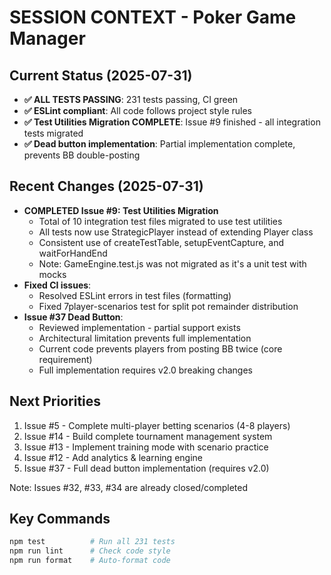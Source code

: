 # SESSION CONTEXT - Poker Game Manager

## Current Status (2025-07-31)
- **✅ ALL TESTS PASSING**: 231 tests passing, CI green
- **✅ ESLint compliant**: All code follows project style rules
- **✅ Test Utilities Migration COMPLETE**: Issue #9 finished - all integration tests migrated
- **✅ Dead button implementation**: Partial implementation complete, prevents BB double-posting

## Recent Changes (2025-07-31)
- **COMPLETED Issue #9: Test Utilities Migration**
  - Total of 10 integration test files migrated to use test utilities
  - All tests now use StrategicPlayer instead of extending Player class
  - Consistent use of createTestTable, setupEventCapture, and waitForHandEnd
  - Note: GameEngine.test.js was not migrated as it's a unit test with mocks
- **Fixed CI issues**:
  - Resolved ESLint errors in test files (formatting)
  - Fixed 7player-scenarios test for split pot remainder distribution
- **Issue #37 Dead Button**: 
  - Reviewed implementation - partial support exists
  - Architectural limitation prevents full implementation
  - Current code prevents players from posting BB twice (core requirement)
  - Full implementation requires v2.0 breaking changes

## Next Priorities
1. Issue #5 - Complete multi-player betting scenarios (4-8 players)
2. Issue #14 - Build complete tournament management system
3. Issue #13 - Implement training mode with scenario practice
4. Issue #12 - Add analytics & learning engine
5. Issue #37 - Full dead button implementation (requires v2.0)

Note: Issues #32, #33, #34 are already closed/completed

## Key Commands
```bash
npm test          # Run all 231 tests
npm run lint      # Check code style
npm run format    # Auto-format code
```